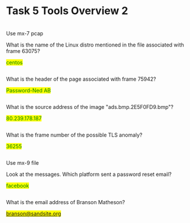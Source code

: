 # Task 5 Tools Overview 2

\
Use mx-7 pcap

What is the name of the Linux distro mentioned in the file associated with frame 63075?&#x20;

<mark style="color:green;">centos</mark>

&#x20;

<figure><img src="https://camo.githubusercontent.com/24dbad341e4b2fcdfa921b7d743747b7ae7a64f628267a4e8e54bf0a1a1e49f6/68747470733a2f2f692e696d6775722e636f6d2f6835736d3568682e706e67" alt=""><figcaption></figcaption></figure>

What is the header of the page associated with frame 75942?

<mark style="color:green;">Password-Ned AB</mark>

&#x20;

<figure><img src="https://camo.githubusercontent.com/d27ccc32b3ef6483ad8c0414ae0603f77e40f3576d18f7b390bb25e861c838ff/68747470733a2f2f692e696d6775722e636f6d2f6c45386149646f2e706e67" alt=""><figcaption></figcaption></figure>

What is the source address of the image "ads.bmp.2E5F0FD9.bmp"?

<mark style="color:green;">80.239.178.187</mark>

<figure><img src="https://camo.githubusercontent.com/6eb36f5f00c959ae35b1c0c10ba40857c732b405d9cfaef592c46f15617fb3fe/68747470733a2f2f692e696d6775722e636f6d2f6d76594e4b70352e706e67" alt=""><figcaption></figcaption></figure>

What is the frame number of the possible TLS anomaly?

<mark style="color:green;">36255</mark>

&#x20;

<figure><img src="https://camo.githubusercontent.com/0cf52267f3180c36fd97f353af718a8b9cf600ad2af746a4189b3f9b5158e157/68747470733a2f2f692e696d6775722e636f6d2f344339654670772e706e67" alt=""><figcaption></figcaption></figure>

Use mx-9 file

Look at the messages. Which platform sent a password reset email?

<mark style="color:green;">facebook</mark>

&#x20;

<figure><img src="https://camo.githubusercontent.com/3acd0d2902c88ebe68b0e36c73f5e9e1d11f6c90688a4de5b4b9d472ab6f4041/68747470733a2f2f692e696d6775722e636f6d2f45466a4f3049552e706e67" alt=""><figcaption></figcaption></figure>

What is the email address of Branson Matheson?

<mark style="color:green;">branson@sandsite.org</mark>

&#x20;

<figure><img src="https://camo.githubusercontent.com/6bb19f08845f31efaa90a4aa128ba401529314f481de5d53350db7936706bcf9/68747470733a2f2f692e696d6775722e636f6d2f7247683975384e2e706e67" alt=""><figcaption></figcaption></figure>

